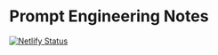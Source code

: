 # Prompt Engineering Notes


[![Netlify Status](https://api.netlify.com/api/v1/badges/6566fd71-ac97-4c3d-9356-2a28908d3947/deploy-status)](https://app.netlify.com/sites/prompt-engineer-notes-lightbridge/deploys)